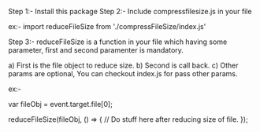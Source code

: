 Step 1:- Install this package
Step 2:- Include compressfilesize.js in your file

ex:- import reduceFileSize from './compressFileSize/index.js'

Step 3:- reduceFileSize is a function in your file which having some parameter, first and second paramenter is mandatory.

a) First is the file object to reduce size.
b) Second is call back.
c) Other params are optional, You can checkout index.js for pass other params.

ex:- 

var fileObj = event.target.file[0];

reduceFileSize(fileObj, () => {
    // Do stuff here after reducing size of file.
});